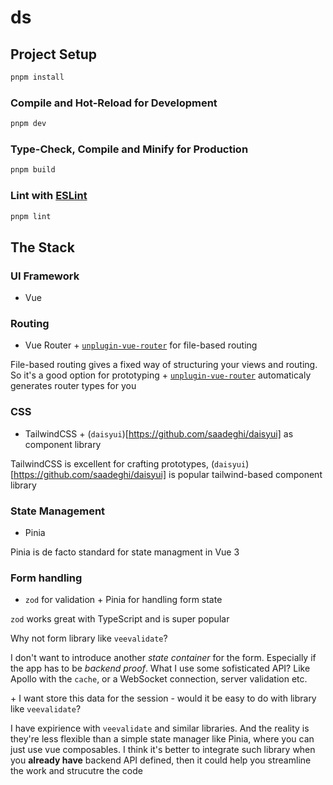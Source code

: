# ds

## Project Setup

```sh
pnpm install
```

### Compile and Hot-Reload for Development

```sh
pnpm dev
```

### Type-Check, Compile and Minify for Production

```sh
pnpm build
```

### Lint with [ESLint](https://eslint.org/)

```sh
pnpm lint
```

## The Stack

### UI Framework

- Vue

### Routing

- Vue Router + [`unplugin-vue-router`](https://github.com/posva/unplugin-vue-router) for file-based routing

File-based routing gives a fixed way of structuring your views and routing.
So it's a good option for prototyping + [`unplugin-vue-router`](https://github.com/posva/unplugin-vue-router) automaticaly generates router types for you

### CSS

- TailwindCSS + (`daisyui`)[https://github.com/saadeghi/daisyui] as component library

TailwindCSS is excellent for crafting prototypes, (`daisyui`)[https://github.com/saadeghi/daisyui] is popular tailwind-based component library

### State Management

- Pinia

Pinia is de facto standard for state managment in Vue 3

### Form handling

- `zod` for validation + Pinia for handling form state

`zod` works great with TypeScript and is super popular

Why not form library like `veevalidate`?

I don't want to introduce another _state container_ for the form.
Especially if the app has to be _backend proof_. What I use some sofisticated API?
Like Apollo with the `cache`, or a WebSocket connection, server validation etc.

\+ I want store this data for the session - would it be easy to do with library like `veevalidate`?

I have expirience with `veevalidate` and similar libraries.
And the reality is they're less flexible than a simple state manager like Pinia,
where you can just use vue composables.
I think it's better to integrate such library when you **already have** backend API defined,
then it could help you streamline the work and strucutre the code
